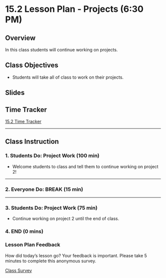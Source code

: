 # 15.2 Lesson Plan - Projects (6:30 PM) 

## Overview

In this class students will continue working on projects.

## Class Objectives

* Students will take all of class to work on their projects.

## Slides

## Time Tracker

[15.2 Time Tracker](https://docs.google.com/spreadsheets/d/1MOGKRpqbLiyusGZ0mtuOd3xbhocp9rXFn0WS7bWPdOs/edit?usp=sharing)

- - -

## Class Instruction

### 1. Students Do: Project Work (100 min)

* Welcome students to class and tell them to continue working on project 2!

- - -

### 2. Everyone Do: BREAK (15 min)

- - -

### 3. Students Do: Project Work (75 min)

* Continue working on project 2 until the end of class.

### 4. END (0 mins)

### Lesson Plan Feedback

How did today’s lesson go? Your feedback is important. Please take 5 minutes to complete this anonymous survey.

[Class Survey](https://forms.gle/nYLbt6NZUNJMJ1h38)
